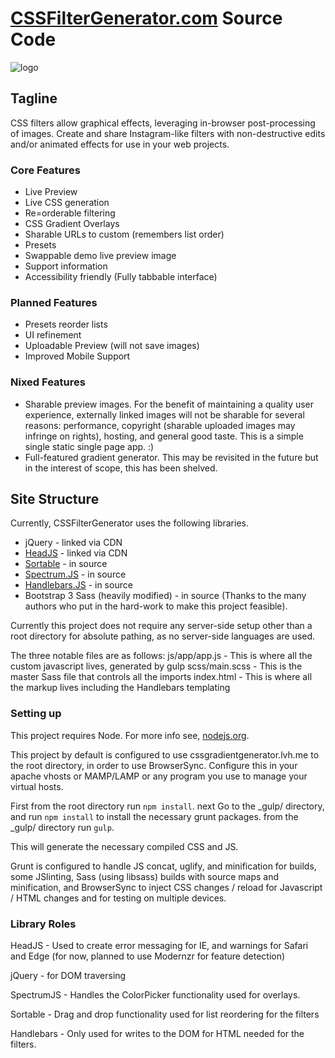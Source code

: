 # [CSSFilterGenerator.com](http://www.cssfiltergenerator.com/) Source Code

![logo](http://cssfiltergenerator.com/img/simple.png)

## Tagline
CSS filters allow graphical effects, leveraging in-browser post-processing of images. Create and share Instagram-like filters with non-destructive edits and/or animated effects for use in your web projects.

### Core Features
* Live Preview
* Live CSS generation
* Re=orderable filtering
* CSS Gradient Overlays
* Sharable URLs to custom (remembers list order)
* Presets
* Swappable demo live preview image
* Support information
* Accessibility friendly (Fully tabbable interface)

### Planned Features
* Presets reorder lists
* UI refinement
* Uploadable Preview (will not save images)
* Improved Mobile Support

### Nixed Features
* Sharable preview images. For the benefit of maintaining a quality user experience, externally linked images will not be sharable for several reasons: performance, copyright (sharable uploaded images may infringe on rights), hosting, and general good taste. This is a simple single static single page app. :)
* Full-featured gradient generator. This may be revisited in the future but in the interest of scope, this has been shelved.

## Site Structure

Currently, CSSFilterGenerator uses the following libraries.
* jQuery - linked via CDN
* [HeadJS](http://headjs.com/) - linked via CDN
* [Sortable](https://github.com/RubaXa/Sortable) - in source
* [Spectrum.JS](https://bgrins.github.io/spectrum/) - in source
* [Handlebars.JS](http://handlebarsjs.com/) - in source
* Bootstrap 3 Sass (heavily modified) - in source
(Thanks to the many authors who put in the hard-work to make this project feasible).

Currently this project does not require any server-side setup other than a root directory for absolute pathing, as no server-side languages are used.

The three notable files are as follows:
js/app/app.js - This is where all the custom javascript lives, generated by gulp
scss/main.scss - This is the master Sass file that controls all the imports
index.html - This is where all the markup lives including the Handlebars templating

### Setting up

This project requires Node. For more info see, [nodejs.org](https://nodejs.org/en/).

This project by default is configured to use cssgradientgenerator.lvh.me to the root directory, in order to use BrowserSync. Configure this in your apache vhosts or MAMP/LAMP or any program you use to manage your virtual hosts.

First from the root directory run `npm install`.
next Go to the _gulp/ directory, and run `npm install` to install the necessary grunt packages.
from the _gulp/ directory run `gulp`.

This will generate the necessary compiled CSS and JS.

Grunt is configured to handle JS concat, uglify, and minification for builds, some JSlinting, Sass (using libsass) builds with source maps and minification, and BrowserSync to inject CSS changes / reload for Javascript / HTML changes and for testing on multiple devices.

### Library Roles
HeadJS - Used to create error messaging for IE, and warnings for Safari and Edge (for now, planned to use Modernzr for feature detection)

jQuery - for DOM traversing

SpectrumJS - Handles the ColorPicker functionality used for overlays.

Sortable - Drag and drop functionality used for list reordering for the filters

Handlebars - Only used for writes to the DOM for HTML needed for the filters.
